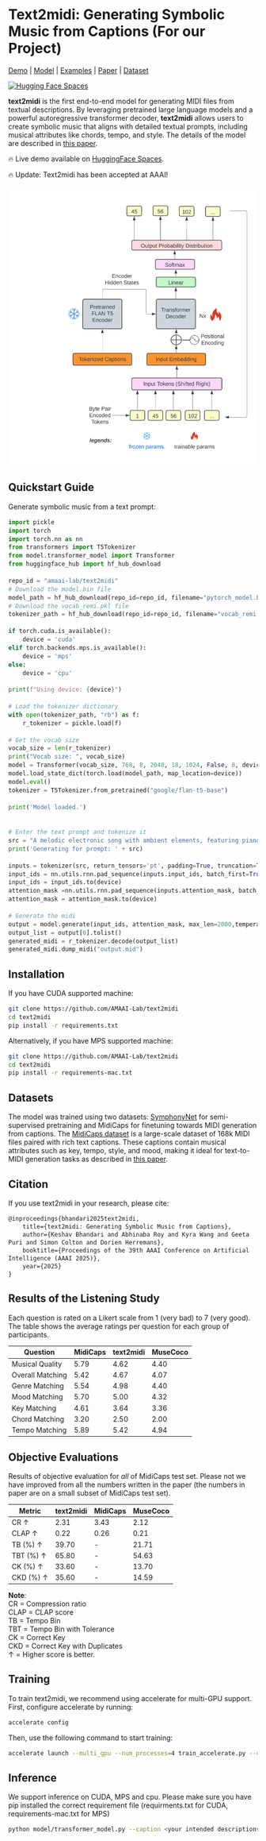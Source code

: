 # Text2midi: Generating Symbolic Music from Captions (For our Project)

[Demo](https://huggingface.co/spaces/amaai-lab/text2midi) | [Model](https://huggingface.co/amaai-lab/text2midi) | [Examples](https://amaai-lab.github.io/Text2midi/) | [Paper](https://arxiv.org/abs/2412.16526) | [Dataset](https://huggingface.co/datasets/amaai-lab/MidiCaps)

[![Hugging Face Spaces](https://img.shields.io/badge/%F0%9F%A4%97%20Hugging%20Face-Spaces-blue)](https://huggingface.co/spaces/amaai-lab/text2midi)
</div>

**text2midi** is the first end-to-end model for generating MIDI files from textual descriptions. By leveraging pretrained large language models and a powerful autoregressive transformer decoder, **text2midi** allows users to create symbolic music that aligns with detailed textual prompts, including musical attributes like chords, tempo, and style. The details of the model are described in [this paper](https://arxiv.org/abs/2412.16526). 

🔥 Live demo available on [HuggingFace Spaces](https://huggingface.co/spaces/amaai-lab/text2midi).

🔥 Update: Text2midi has been accepted at AAAI! 

<div align="center">
  <img src="text2midi_architecture.jpg" width="500"/>
</div>

## Quickstart Guide

Generate symbolic music from a text prompt:

```python
import pickle
import torch
import torch.nn as nn
from transformers import T5Tokenizer
from model.transformer_model import Transformer
from huggingface_hub import hf_hub_download

repo_id = "amaai-lab/text2midi"
# Download the model.bin file
model_path = hf_hub_download(repo_id=repo_id, filename="pytorch_model.bin")
# Download the vocab_remi.pkl file
tokenizer_path = hf_hub_download(repo_id=repo_id, filename="vocab_remi.pkl")

if torch.cuda.is_available():
    device = 'cuda'
elif torch.backends.mps.is_available():
    device = 'mps'
else:
    device = 'cpu'

print(f"Using device: {device}")

# Load the tokenizer dictionary
with open(tokenizer_path, "rb") as f:
    r_tokenizer = pickle.load(f)

# Get the vocab size
vocab_size = len(r_tokenizer)
print("Vocab size: ", vocab_size)
model = Transformer(vocab_size, 768, 8, 2048, 18, 1024, False, 8, device=device)
model.load_state_dict(torch.load(model_path, map_location=device))
model.eval()
tokenizer = T5Tokenizer.from_pretrained("google/flan-t5-base")

print('Model loaded.')


# Enter the text prompt and tokenize it
src = "A melodic electronic song with ambient elements, featuring piano, acoustic guitar, alto saxophone, string ensemble, and electric bass. Set in G minor with a 4/4 time signature, it moves at a lively Presto tempo. The composition evokes a blend of relaxation and darkness, with hints of happiness and a meditative quality."
print('Generating for prompt: ' + src)

inputs = tokenizer(src, return_tensors='pt', padding=True, truncation=True)
input_ids = nn.utils.rnn.pad_sequence(inputs.input_ids, batch_first=True, padding_value=0)
input_ids = input_ids.to(device)
attention_mask =nn.utils.rnn.pad_sequence(inputs.attention_mask, batch_first=True, padding_value=0) 
attention_mask = attention_mask.to(device)

# Generate the midi
output = model.generate(input_ids, attention_mask, max_len=2000,temperature = 1.0)
output_list = output[0].tolist()
generated_midi = r_tokenizer.decode(output_list)
generated_midi.dump_midi("output.mid")
```

## Installation

If you have CUDA supported machine:
```bash
git clone https://github.com/AMAAI-Lab/text2midi
cd text2midi
pip install -r requirements.txt
```
Alternatively, if you have MPS supported machine:
```bash
git clone https://github.com/AMAAI-Lab/text2midi
cd text2midi
pip install -r requirements-mac.txt
```

## Datasets

The model was trained using two datasets: [SymphonyNet](https://symphonynet.github.io/) for semi-supervised pretraining and MidiCaps for finetuning towards MIDI generation from captions. 
The [MidiCaps dataset](https://huggingface.co/datasets/amaai-lab/MidiCaps) is a large-scale dataset of 168k MIDI files paired with rich text captions. These captions contain musical attributes such as key, tempo, style, and mood, making it ideal for text-to-MIDI generation tasks as described in [this paper](https://arxiv.org/abs/2406.02255). 


## Citation
If you use text2midi in your research, please cite:
```
@inproceedings{bhandari2025text2midi,
    title={text2midi: Generating Symbolic Music from Captions}, 
    author={Keshav Bhandari and Abhinaba Roy and Kyra Wang and Geeta Puri and Simon Colton and Dorien Herremans},
    booktitle={Proceedings of the 39th AAAI Conference on Artificial Intelligence (AAAI 2025)},
    year={2025}
}
```

## Results of the Listening Study

Each question is rated on a Likert scale from 1 (very bad) to 7 (very good). The table shows the average ratings per question for each group of participants.

| Question            | MidiCaps | text2midi | MuseCoco |
|---------------------|----------|-----------|----------|
| Musical Quality     | 5.79     | 4.62      | 4.40     |
| Overall Matching    | 5.42     | 4.67      | 4.07     |
| Genre Matching      | 5.54     | 4.98      | 4.40     |
| Mood Matching       | 5.70     | 5.00      | 4.32     |
| Key Matching        | 4.61     | 3.64      | 3.36     |
| Chord Matching      | 3.20     | 2.50      | 2.00     |
| Tempo Matching      | 5.89     | 5.42      | 4.94     |


## Objective Evaluations
Results of objective evaluation for *all* of MidiCaps test set. Please not we have improved from all the numbers written in the paper (the numbers in paper are on a small subset of MidiCaps test set). 

| Metric              | text2midi | MidiCaps | MuseCoco |
|---------------------|-----------|----------|----------|
| CR ↑               | 2.31      | 3.43     | 2.12     |
| CLAP ↑             | 0.22      | 0.26     | 0.21     |
| TB (%) ↑           | 39.70     | -        | 21.71    |
| TBT (%) ↑          | 65.80     | -        | 54.63    |
| CK (%) ↑           | 33.60     | -        | 13.70    |
| CKD (%) ↑          | 35.60     | -        | 14.59    |

**Note**:  
CR = Compression ratio  
CLAP = CLAP score  
TB = Tempo Bin  
TBT = Tempo Bin with Tolerance  
CK = Correct Key  
CKD = Correct Key with Duplicates  
↑ = Higher score is better.

## Training
To train text2midi, we recommend using accelerate for multi-GPU support. First, configure accelerate by running:
```bash
accelerate config
```

Then, use the following command to start training:
```bash
accelerate launch --multi_gpu --num_processes=4 train_accelerate.py --config ../config.yaml
```

## Inference
We support inference on CUDA, MPS and cpu. Please make sure you have pip installed the correct requirement file (requirments.txt for CUDA, requirements-mac.txt for MPS)
```bash
python model/transformer_model.py --caption <your intended descriptions>
```


